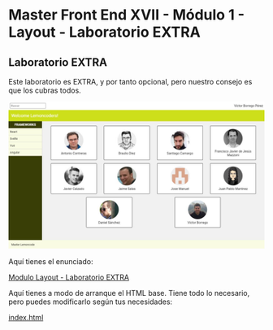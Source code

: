 # Master Front End XVII - Módulo 1 - Layout - Laboratorio EXTRA

## Laboratorio EXTRA

Este laboratorio es EXTRA, y por tanto opcional, pero nuestro consejo es que los cubras todos.

![screenshot](img/screenshot.JPG)


Aquí tienes el enunciado:

[Modulo Layout - Laboratorio EXTRA](doc/07%20-%20Modulo%201%20Layout%20-%20Laboratorio%20Extra.pdf)


Aquí tienes a modo de arranque el HTML base. Tiene todo lo necesario, pero puedes modificarlo según tus necesidades:

[index.html](doc/index.html)